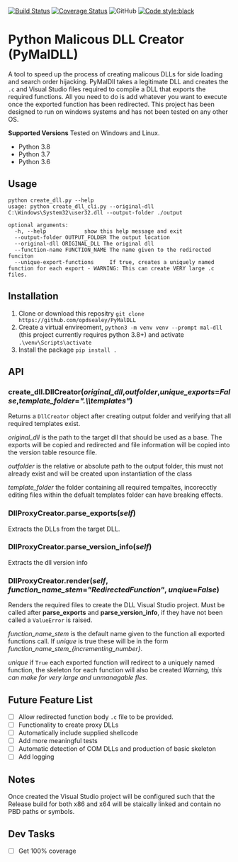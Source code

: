[![Build Status](https://travis-ci.com/opdsealey/PyMalDLL.svg?branch=master)](https://travis-ci.com/opdsealey/PyMalDLL)
[![Coverage Status](https://coveralls.io/repos/github/opdsealey/PyMalDLL/badge.svg?branch=master)](https://coveralls.io/github/opdsealey/PyMalDLL?branch=master)
![GitHub](https://img.shields.io/github/license/opdsealey/PyMalDLL)
[![Code style:black](https://img.shields.io/badge/code%20style-black-000000.svg)](https://github.com/psf/black)

# Python Malicous DLL Creator (PyMalDLL)

A tool to speed up the process of creating malicous DLLs for side loading and search order hijacking. PyMalDll takes a legitimate DLL and creates the `.c` and Visual Studio files required to compile a DLL that exports the required functions. All you need to do is add whatever you want to execute once the exported function has been redirected. This project has been designed to run on windows systems and has not been tested on any other OS.

**Supported Versions**
Tested on Windows and Linux.

- Python 3.8
- Python 3.7
- Python 3.6

## Usage

```terminal
python create_dll.py --help
usage: python create_dll_cli.py --original-dll C:\Windows\System32\user32.dll --output-folder ./output

optional arguments:
  -h, --help            show this help message and exit
  --output-folder OUTPUT_FOLDER The output location
  --original-dll ORIGINAL_DLL The original dll
  --function-name FUNCTION_NAME The name given to the redirected funciton
  --unique-export-functions     If true, creates a uniquely named function for each export - WARNING: This can create VERY large .c files.

```

## Installation

1. Clone or download this repositry `git clone https://github.com/opdsealey/PyMalDLL`
2. Create a virtual envireoment, `python3 -m venv venv --prompt mal-dll` (this project currently requires python 3.8+) and activate `.\venv\Scripts\activate` 
3. Install the package `pip install .` 

## API

### create_dll.**DllCreator**(*original_dll*,*outfolder*,*unique_exports*=*False*,*template_folder*=*".\\\\templates"*)

Returns a `DllCreator` object after creating output folder and verifying that all required templates exist. 

*original_dll* is the path to the target dll that should be used as a base. The exports will be copied and redirected and file information will be copied into the version table resource file.

*outfolder* is the relative or absolute path to the output folder, this must not already exist and will be created upon instantiation of the class



*template_folder* the folder containing all required tempaltes, incorecctly editing files within the defualt templates folder can have breaking effects.


### DllProxyCreator.**parse_exports**(*self*)

Extracts the DLLs from the target DLL.

### DllProxyCreator.**parse_version_info**(*self*)

Extracts the dll version info


### DllProxyCreator.**render**(*self*, *function_name_stem*=*"RedirectedFunction"*, *unqiue*=*False*)

Renders the required files to create the DLL Visual Studio project. Must be called after **parse_exports** and **parse_version_info**, if they have not been called a `ValueError` is raised.

*function_name_stem* is the default name given to the function all exported functions call. If *unique* is true these will be in the form *function_name_stem_{incrementing_number}*.

*unique* if `True` each exported function will redirect to a uniquely named function, the skeleton for each function will also be created *Warning, this can make for very large and unmanagable fles.*


## Future Feature List

- [ ] Allow redirected function body `.c` file to be provided.
- [ ] Functionality to create proxy DLLs
- [ ] Automatically include supplied shellcode
- [ ] Add more meaningful tests
- [ ] Automatic detection of COM DLLs and production of basic skeleton
- [ ] Add logging

## Notes 

Once created the Visual Studio project will be configured such that the Release build for both x86 and x64 will be staically linked and contain no PBD paths or symbols.

## Dev Tasks

- [ ] Get 100% coverage
 
